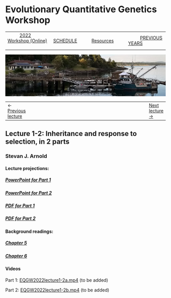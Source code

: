 
# Evolutionary Quantitative Genetics Workshop #

|        |        |        |    |
|--------|---------------------------------------------|--------------------|------------------------------------------|
| &nbsp;&nbsp;&nbsp;&nbsp;&nbsp;&nbsp;&nbsp;&nbsp;&nbsp; [2022 Workshop (Online)](/index.html) &nbsp;&nbsp;&nbsp;&nbsp;&nbsp;&nbsp;&nbsp;&nbsp;&nbsp; | &nbsp;&nbsp;&nbsp;&nbsp;&nbsp;&nbsp;&nbsp;&nbsp;&nbsp;&nbsp;&nbsp;&nbsp; [SCHEDULE](schedule.html) &nbsp;&nbsp;&nbsp;&nbsp;&nbsp;&nbsp;&nbsp;&nbsp;&nbsp; | &nbsp;&nbsp;&nbsp;&nbsp;&nbsp;&nbsp;&nbsp;&nbsp;&nbsp;&nbsp;&nbsp;&nbsp; [Resources](resources.html) &nbsp;&nbsp;&nbsp;&nbsp;&nbsp;&nbsp;&nbsp;&nbsp;&nbsp; | &nbsp;&nbsp;&nbsp;&nbsp;&nbsp;&nbsp;&nbsp;&nbsp;&nbsp; [PREVIOUS YEARS](previous.html) &nbsp;&nbsp;&nbsp;&nbsp;&nbsp;&nbsp; |


<div align="left">
<img src="/media/FHLimage2018b.jpg" alt="FHL waterfront in 2018">
</div>

<table><tr><td>&larr; <a href="lecture1-1.html">Previous lecture</a></td><td width="665">&nbsp;</td><td> <a href="lecture1-3.html">Next lecture &rarr;</a></td></tr></table>
  

## Lecture 1-2: Inheritance and response to selection, in 2 parts ##

### Stevan J. Arnold ###
  
#### Lecture projections: ####
  
##### [PowerPoint for Part 1](https://drive.google.com/file/d/19cqAs6B_RN9otFF1Er-QjH7yXwEvnuS0/view?usp=sharing) #####
##### [PowerPoint for Part 2](https://drive.google.com/file/d/19kB8iuY8LKqas1Y-jtbEWTWre9h1Xs1d/view?usp=sharing) #####

##### [PDF for Part 1](https://drive.google.com/file/d/1aFZKNvKTsR2GTc_jOE99IMPOMXOtP7wM/view?usp=sharing) #####
##### [PDF for Part 2](https://drive.google.com/file/d/1C_ZkvShPYql2ATtIJvrR1gWGrEylTrR3/view?usp=sharing) #####


#### Background readings:  ####

##### [Chapter 5](https://drive.google.com/file/d/1EnXh_InUYDJtP8L7YxaJCZquFDWmcMPU/view?usp=sharing) ####
##### [Chapter 6](https://drive.google.com/file/d/1Yde1m5K6wez8kldeOWm5MsrkQmcbRY6_/view?usp=sharing) ####


#### Videos ####

Part 1: [EQGW2022lecture1-2a.mp4]() (to be added)

Part 2: [EQGW2022lecture1-2b.mp4]() (to be added)

  
